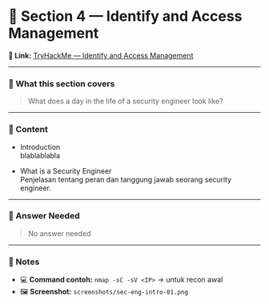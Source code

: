 # 🧩 Section 4 — Identify and Access Management

**🔗 Link:** [TryHackMe — Identify and Access Management](https://tryhackme.com/room/identify-and-access-management)

---

### 🧠 What this section covers
> What does a day in the life of a security engineer look like?

---

### 📘 Content
- Introduction  
blablablabla

- What is a Security Engineer  
Penjelasan tentang peran dan tanggung jawab seorang security engineer.

---

### 📝 Answer Needed  
> No answer needed

---

### 🧾 Notes
- 💻 **Command contoh:** `nmap -sC -sV <IP>` → untuk recon awal  
- 🖼️ **Screenshot:** `screenshots/sec-eng-intro-01.png`
